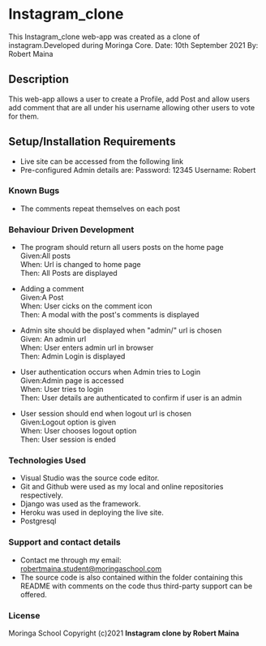 # Instagram_clone

This Instagram_clone web-app was created as a clone of instagram.Developed during Moringa Core. 
Date: 10th September 2021
By: Robert Maina

## Description
This web-app allows a user to create a Profile, add Post and allow users add comment that are all under his username allowing other users to vote for them.

## Setup/Installation Requirements
* Live site can be accessed from the following link 
* Pre-configured Admin details are:
Password: 12345
Username: Robert

### Known Bugs
* The comments repeat themselves on each post

### Behaviour Driven Development
* The program should return all users posts on the home page<br>
Given:All posts<br>
When: Url is changed to home page<br>
Then: All Posts are displayed<br>

* Adding a comment<br>
Given:A Post<br>
When: User cicks on the comment icon <br>
Then: A modal with the post's comments is displayed<br>

* Admin site should be displayed when "admin/" url is chosen<br>
Given: An admin url<br>
When: User enters admin url in browser<br>
Then: Admin Login is displayed<br>

* User authentication occurs when Admin tries to Login<br>
Given:Admin page is accessed<br>
When: User tries to login<br>
Then: User details are authenticated to confirm if user is an admin<br>

* User session should end when logout url is chosen<br>
Given:Logout option is given<br>
When: User chooses logout option<br>
Then: User session is ended<br>


### Technologies Used
* Visual Studio was the source code editor.
* Git and Github were used as my local and online repositories respectively.
* Django was used as the framework.
* Heroku was used in deploying the live site.
* Postgresql


### Support and contact details
* Contact me through my email: robertmaina.student@moringaschool.com
* The source code is also contained within the folder containing this README with comments on the code thus third-party support can be offered.

### License
Moringa School
Copyright (c)2021 **Instagram clone by Robert Maina**